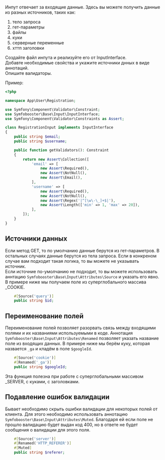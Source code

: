 Инпут отвечает за входящие данные. Здесь вы можете получить данные из разных источников, таких как:
1. тело запроса
1. гет-параметры
1. файлы
1. куки
1. серверные переменные
1. хттп заголовки

Создайте файл инпута и реализуйте его от InputInterface.  
Добавте необходимые свойства и укажите источники днных в виде аннотаций.  
Опишите валидаторы.

Пример:

```php
<?php

namespace App\User\Registration;

use Symfony\Component\Validator\Constraint;
use Symfobooster\Base\Input\InputInterface;
use Symfony\Component\Validator\Constraints as Assert;

class RegistrationInput implements InputInterface
{
    public string $email;
    public string $username;

    public function getValidators(): Constraint
    {
        return new Assert\Collection([
            'email' => [
                new Assert\Required(),
                new Assert\NotNull(),
                new Assert\Email(),
            ],
            'username' => [
                new Assert\Required(),
                new Assert\NotNull(),
                new Assert\Regex('|^[\w\-\_]+$|'),
                new Assert\Length(['min' => 1, 'max' => 20]),
            ],
        ]);
    }
}
```

## Источники данных
Если метод GET, то по умолчанию данные берутся из гет-параметров. В остальных случаях данные берутся из тела запроса. 
Если в конкреном случае вам подходит такая логика, то вы можете не указывать источник.  
Если источние по-умолчанию не подходит, то вы можете использовать аннтацию `Symfobooster\Base\Input\Attributes\Source` и указать его явно.
В примере ниже мы получаем поле из суперглобального массива _COOKIE.
```php
    #[Source('query')]
    public string $id;
```

## Переименование полей
Переименование полей позволяет разорвать связь между входящими полями и их названиями используемыми в коде.
Аннотация `Symfobooster\Base\Input\Attributes\Renamed` позволяет указать название поле из входящих данных.
В примере ниже мы берём куку, которая назвается `_ga` и кладём в поле `$googleId`.
```php 
    #[Source('cookie')]
    #[Renamed('_ga')]
    public string $googleId;
```
Эта функция полезна при работе с суперглобальными массивом _SERVER, с куками, с заголовками.

## Подавление ошибок валидации
Бывает необходимо скрыть ошибки валидации для некоторых полей от клиента. Для этого необходимо использовать аннотацию `Symfobooster\Base\Input\Attributes\Muted`.
Благодаря ей если поле не прошло валидацию будет выдан код 400, но в ответе не будет сообщения о валидации для этого поля.
```php 
    #[Source('server')]
    #[Renamed('HTTP_REFERER')]
    #[Muted]
    public string $referer;
```